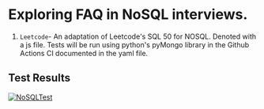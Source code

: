 # Exploring FAQ in NoSQL interviews.

1. `Leetcode`- An adaptation of Leetcode's SQL 50 for NOSQL. Denoted with a js file. Tests will be run using python's pyMongo library in the Github Actions CI documented in the yaml file.

## Test Results

[![NoSQLTest](https://github.com/BrC-Habeda/da/actions/workflows/nosql-test.yml/badge.svg)](https://github.com/BrC-Habeda/da/actions/workflows/nosql-test.yml)
